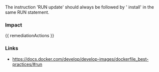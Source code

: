 
The instruction 'RUN <package-manager> update' should always be followed by '<package-manager> install' in the same RUN statement.

### Impact
<!-- Add Impact here -->

<!-- DO NOT CHANGE -->
{{ remediationActions }}

### Links
- https://docs.docker.com/develop/develop-images/dockerfile_best-practices/#run


